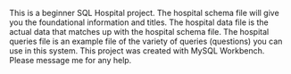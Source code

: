 This is a beginner SQL Hospital project. 
The hospital schema file will give you the foundational information and titles.
The hospital data file is the actual data that matches up with the hospital schema file.
The hospital queries file is an example file of the variety of queries (questions) you can use in this system.
This project was created with MySQL Workbench.
Please message me for any help.
